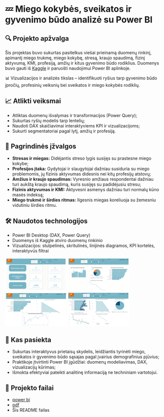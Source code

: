 # 💤 Miego kokybės, sveikatos ir gyvenimo būdo analizė su Power BI

## 🔍 Projekto apžvalga

Šis projektas buvo sukurtas pasitelkus viešai prieinamą duomenų rinkinį, apimantį miego trukmę, miego kokybę, stresą, kraujo spaudimą, fizinį aktyvumą, KMI, profesiją, amžių ir kitus gyvenimo būdo rodiklius. Duomenys buvo gauti iš [Kaggle](https://www.kaggle.com) ir paruošti naudojimui Power BI aplinkoje.

📊 Vizualizacijos ir analizės tikslas – identifikuoti ryšius tarp gyvenimo būdo įpročių, profesinių veiksnių bei sveikatos ir miego kokybės rodiklių.

## 📈 Atlikti veiksmai

- Atliktas duomenų išvalymas ir transformacijos (Power Query);
- Sukurtas ryšių modelis tarp lentelių;
- Naudoti DAX skaičiavimai interaktyviems KPI ir vizualizacijoms;
- Sukurti segmentatoriai pagal lytį, amžių ir profesiją.

## 📌 Pagrindinės įžvalgos

- **Stresas ir miegas:** Didėjantis streso lygis susijęs su prastesne miego kokybe;
- **Profesijos įtaka:** Gydytojai ir slaugytojai dažniau susiduria su miego problemomis, jų fizinis aktyvumas didesnis nei kitų profesijų atstovų;
- **Amžius ir kraujo spaudimas:** Vyresnio amžiaus respondentai dažniau turi aukštą kraujo spaudimą, kuris susijęs su padidėjusiu stresu;
- **Fizinis aktyvumas ir KMI:** Aktyvesni asmenys dažniau turi normalų kūno masės indeksą;
- **Miego trukmė ir širdies ritmas:** Ilgesnis miegas koreliuoja su žemesniu vidutiniu širdies ritmu.

## 🛠️ Naudotos technologijos

- Power BI Desktop (DAX, Power Query)
- Duomenys iš Kaggle atviro duomenų rinkinio
- Vizualizacijos: stulpelinės, skritulinės, linijinės diagramos, KPI kortelės, interaktyvūs filtrai

<img src="./priedai/nuotraukos/1.png" alt="Dashboard 1" style="width:200px; height:110px;" />
<img src="./priedai/nuotraukos/2.png" alt="Dashboard 2" style="width:200px; height:110px;" />
<img src="./priedai/nuotraukos/3.png" alt="Dashboard 3" style="width:200px; height:110px;" />
<img src="./priedai/nuotraukos/4.png" alt="Dashboard 4" style="width:200px; height:110px;" />

## 🎯 Kas pasiekta

- Sukurtas interaktyvus prietaisų skydelis, leidžiantis tyrinėti miego, sveikatos ir gyvenimo būdo sąsajas pagal įvairius demografinius pjūvius;
- Praktikoje įtvirtinti Power BI įgūdžiai: duomenų modeliavimas, DAX, vizualizacijų kūrimas;
- Išmokta efektyviai pateikti analitinę informaciją ne techniniam vartotojui.
  

## 📂 Projekto failai

- [power bi](./priedai/dokumentai/Miego%20sveikatos%20ir%20gyvenimo%20būdo%20duomenų%20rinkinys.pbix)
- [pdf](./priedai/dokumentai/Miego%20sveikatos%20ir%20gyvenimo%20būdo%20duomenų%20rinkinys.pdf)
- Šis README failas